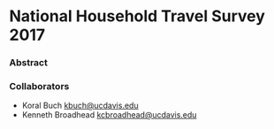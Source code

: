 # National Household Travel Survey 2017

### Abstract


### Collaborators
* Koral Buch kbuch@ucdavis.edu
* Kenneth Broadhead kcbroadhead@ucdavis.edu
